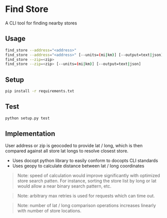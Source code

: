 # Find Store

A CLI tool for finding nearby stores

## Usage
```bash
find_store --address="<address>"
find_store --address="<address>" [--units=(mi|km)] [--output=text|json]
find_store --zip=<zip>
find_store --zip=<zip> [--units=(mi|km)] [--output=text|json]
```

## Setup
```bash
pip install -r requirements.txt
```

## Test
```bash
python setup.py test
```

## Implementation

User address or zip is geocoded to provide lat / long, which is then compared against all store lat longs to resolve closest store.

- Uses docopt python library to easily conform to docopts CLI standards
- Uses geopy to calculate distance between lat / long coordinates

> Note: speed of calculation would improve significantly with optimized store search patten. For instance, sorting the store list by long or lat would allow a near binary search pattern, etc.

> Note: arbitrary max retries is used for requests which can time out.

> Note: number of lat / long comparison operations increases linearly with number of store locations.
